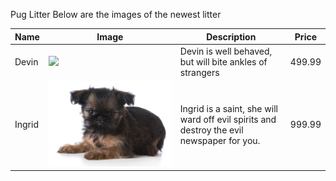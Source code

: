 Pug Litter
Below are the images of the newest litter

Name | Image | Description | Price
---- | ----- | ----------- | -----
Devin | ![](/PuppiesBrownPug.jpg) | Devin is well behaved, but will bite ankles of strangers | 499.99
Ingrid | ![](/Puppies/FuzzPug.jpg) | Ingrid is a saint, she will ward off evil spirits and destroy the evil newspaper for you. | 999.99
